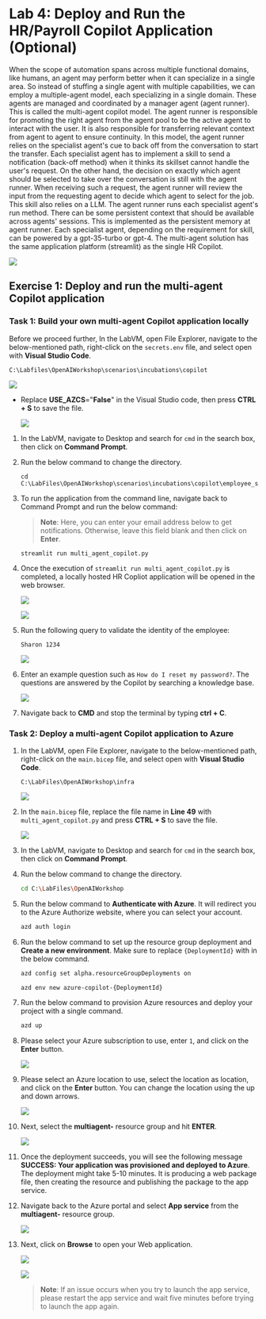 # Lab 4:  Deploy and Run the HR/Payroll Copilot Application (Optional)

When the scope of automation spans across multiple functional domains, like humans, an agent may perform better when it can specialize in a single area. So instead of stuffing a single agent with multiple capabilities, we can employ a multiple-agent model, each specializing in a single domain. These agents are managed and coordinated by a manager agent (agent runner). This is called the multi-agent copilot model. The agent runner is responsible for promoting the right agent from the agent pool to be the active agent to interact with the user. It is also responsible for transferring relevant context from agent to agent to ensure continuity. In this model, the agent runner relies on the specialist agent's cue to back off from the conversation to start the transfer. Each specialist agent has to implement a skill to send a notification (back-off method) when it thinks its skillset cannot handle the user's request. On the other hand, the decision on exactly which agent should be selected to take over the conversation is still with the agent runner. When receiving such a request, the agent runner will review the input from the requesting agent to decide which agent to select for the job. This skill also relies on a LLM. The agent runner runs each specialist agent's run method. There can be some persistent context that should be available across agents' sessions. This is implemented as the persistent memory at agent runner. Each specialist agent, depending on the requirement for skill, can be powered by a gpt-35-turbo or gpt-4. The multi-agent solution has the same application platform (streamlit) as the single HR Copilot.

![](../media/img20.png)


## Exercise 1: Deploy and run the multi-agent Copilot application

### Task 1: Build your own multi-agent Copilot application locally

Before we proceed further, In the LabVM, open File Explorer, navigate to the below-mentioned path, right-click on the `secrets.env` file, and select open with **Visual Studio Code**.

```
C:\Labfiles\OpenAIWorkshop\scenarios\incubations\copilot
```

 ![](../media/img38.png)

- Replace **USE_AZCS**="**False**" in the Visual Studio code, then press **CTRL + S** to save the file.

   ![](../media/L4-T1-S0.png)

1. In the LabVM, navigate to Desktop and search for `cmd` in the search box, then click on **Command Prompt**.

2. Run the below command to change the directory.

   ```
   cd C:\LabFiles\OpenAIWorkshop\scenarios\incubations\copilot\employee_support
   ```

3. To run the application from the command line, navigate back to Command Prompt and run the below command:

   >**Note**: Here, you can enter your email address below to get notifications. Otherwise, leave this field blank and then click on **Enter**.

   ```
   streamlit run multi_agent_copilot.py
   ```

4. Once the execution of `streamlit run multi_agent_copilot.py` is completed, a locally hosted HR Copliot application will be opened in the web browser. 

   ![](../media/img21.png)

   ![](../media/img22.png)

5. Run the following query to validate the identity of the employee:

   ```
   Sharon 1234
   ```

   ![](../media/img47.png)

6. Enter an example question such as `How do I reset my password?`. The questions are answered by the Copilot by searching a knowledge base.

   ![](../media/img48.png)

7. Navigate back to **CMD** and stop the terminal by typing **ctrl + C**.
   
### Task 2: Deploy a multi-agent Copilot application to Azure

1. In the LabVM, open File Explorer, navigate to the below-mentioned  path, right-click on the `main.bicep` file, and select open with  **Visual Studio Code**.

   ```
   C:\LabFiles\OpenAIWorkshop\infra
   ```

    ![](../media/img41.png)

2. In the `main.bicep` file, replace the file name in **Line 49** with `multi_agent_copilot.py` and press **CTRL + S** to save the file.

    ![](../media/img51.png)

3. In the LabVM, navigate to Desktop and search for `cmd` in the search box, then click on **Command Prompt**.

4. Run the below command to change the directory.

   ```bash
   cd C:\LabFiles\OpenAIWorkshop
   ```

5. Run the below command to **Authenticate with Azure**. It will redirect you to the Azure Authorize website, where you can select your account.

   ```bash
   azd auth login
   ```

6. Run the below command to set up the resource group deployment and **Create a new environment**. Make sure to replace `{DeploymentId}` with **<inject key="Deployment ID" enableCopy="true"/>** in the below command.

   ```bash
   azd config set alpha.resourceGroupDeployments on
   ```
   
   ```bash
   azd env new azure-copilot-{DeploymentId}
   ```

7. Run the below command to provision Azure resources and deploy your project with a single command.

   ```bash
   azd up
   ```
   
8. Please select your Azure subscription to use, enter `1`, and click on the **Enter** button.

   ![](../media/img29.png)

9. Please select an Azure location to use, select the location as **<inject key="Region" enableCopy="false"/>** location, and click on the **Enter** button. You can change the location using the up and down arrows.

   ![](../media/img30.png)

10. Next, select the **multiagent-<inject key="Deployment ID" enableCopy="False"/>** resource group and hit **ENTER**.

    ![](../media/img50.png)

11. Once the deployment succeeds, you will see the following message **SUCCESS: Your application was provisioned and deployed to Azure**. The deployment might take 5-10 minutes. It is producing a web package file, then creating the resource and publishing the package to the app service.


12. Navigate back to the Azure portal and select **App service** from the **multiagent-<inject key="Deployment ID" enableCopy="False"/>** resource group.

    ![](../media/img52.png)

13. Next, click on **Browse** to open your Web application.

    ![](../media/img53.png)

    ![](../media/img46.png)

    > **Note**: If an issue occurs when you try to launch the app service, please restart the app service and wait five minutes before trying to launch the app again.
